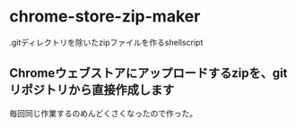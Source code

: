 # chrome-store-zip-maker

.gitディレクトリを除いたzipファイルを作るshellscript

## Chromeウェブストアにアップロードするzipを、gitリポジトリから直接作成します

毎回同じ作業するのめんどくさくなったので作った。

